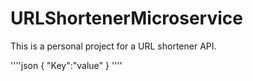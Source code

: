 # URLShortenerMicroservice

This is a personal project for a URL shortener API.

''''json
{
  "Key":"value"
}
''''